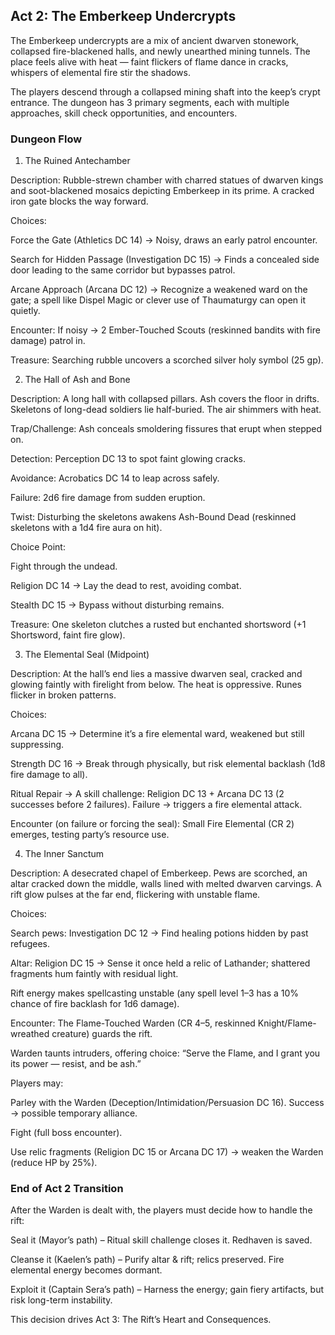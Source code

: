## Act 2: The Emberkeep Undercrypts

The Emberkeep undercrypts are a mix of ancient dwarven stonework, collapsed fire-blackened halls, and newly unearthed mining tunnels. The place feels alive with heat — faint flickers of flame dance in cracks, whispers of elemental fire stir the shadows.

The players descend through a collapsed mining shaft into the keep’s crypt entrance. The dungeon has 3 primary segments, each with multiple approaches, skill check opportunities, and encounters.

### Dungeon Flow

1. The Ruined Antechamber

Description: Rubble-strewn chamber with charred statues of dwarven kings and soot-blackened mosaics depicting Emberkeep in its prime. A cracked iron gate blocks the way forward.

Choices:

Force the Gate (Athletics DC 14) → Noisy, draws an early patrol encounter.

Search for Hidden Passage (Investigation DC 15) → Finds a concealed side door leading to the same corridor but bypasses patrol.

Arcane Approach (Arcana DC 12) → Recognize a weakened ward on the gate; a spell like Dispel Magic or clever use of Thaumaturgy can open it quietly.

Encounter: If noisy → 2 Ember-Touched Scouts (reskinned bandits with fire damage) patrol in.

Treasure: Searching rubble uncovers a scorched silver holy symbol (25 gp).

2. The Hall of Ash and Bone

Description: A long hall with collapsed pillars. Ash covers the floor in drifts. Skeletons of long-dead soldiers lie half-buried. The air shimmers with heat.

Trap/Challenge: Ash conceals smoldering fissures that erupt when stepped on.

Detection: Perception DC 13 to spot faint glowing cracks.

Avoidance: Acrobatics DC 14 to leap across safely.

Failure: 2d6 fire damage from sudden eruption.

Twist: Disturbing the skeletons awakens Ash-Bound Dead (reskinned skeletons with a 1d4 fire aura on hit).

Choice Point:

Fight through the undead.

Religion DC 14 → Lay the dead to rest, avoiding combat.

Stealth DC 15 → Bypass without disturbing remains.

Treasure: One skeleton clutches a rusted but enchanted shortsword (+1 Shortsword, faint fire glow).

3. The Elemental Seal (Midpoint)

Description: At the hall’s end lies a massive dwarven seal, cracked and glowing faintly with firelight from below. The heat is oppressive. Runes flicker in broken patterns.

Choices:

Arcana DC 15 → Determine it’s a fire elemental ward, weakened but still suppressing.

Strength DC 16 → Break through physically, but risk elemental backlash (1d8 fire damage to all).

Ritual Repair → A skill challenge: Religion DC 13 + Arcana DC 13 (2 successes before 2 failures). Failure → triggers a fire elemental attack.

Encounter (on failure or forcing the seal): Small Fire Elemental (CR 2) emerges, testing party’s resource use.

4. The Inner Sanctum

Description: A desecrated chapel of Emberkeep. Pews are scorched, an altar cracked down the middle, walls lined with melted dwarven carvings. A rift glow pulses at the far end, flickering with unstable flame.

Choices:

Search pews: Investigation DC 12 → Find healing potions hidden by past refugees.

Altar: Religion DC 15 → Sense it once held a relic of Lathander; shattered fragments hum faintly with residual light.

Rift energy makes spellcasting unstable (any spell level 1–3 has a 10% chance of fire backlash for 1d6 damage).

Encounter: The Flame-Touched Warden (CR 4–5, reskinned Knight/Flame-wreathed creature) guards the rift.

Warden taunts intruders, offering choice: “Serve the Flame, and I grant you its power — resist, and be ash.”

Players may:

Parley with the Warden (Deception/Intimidation/Persuasion DC 16). Success → possible temporary alliance.

Fight (full boss encounter).

Use relic fragments (Religion DC 15 or Arcana DC 17) → weaken the Warden (reduce HP by 25%).

### End of Act 2 Transition

After the Warden is dealt with, the players must decide how to handle the rift:

Seal it (Mayor’s path) – Ritual skill challenge closes it. Redhaven is saved.

Cleanse it (Kaelen’s path) – Purify altar & rift; relics preserved. Fire elemental energy becomes dormant.

Exploit it (Captain Sera’s path) – Harness the energy; gain fiery artifacts, but risk long-term instability.

This decision drives Act 3: The Rift’s Heart and Consequences. 